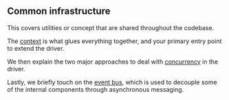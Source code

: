 ## Common infrastructure

This covers utilities or concept that are shared throughout the codebase.

The [context](context/) is what glues everything together, and your primary entry point to extend
the driver.

We then explain the two major approaches to deal with [concurrency](concurrency/) in the driver.

Lastly, we briefly touch on the [event bus](event_bus/), which is used to decouple some of the
internal components through asynchronous messaging.